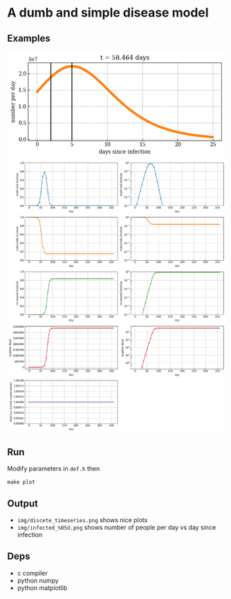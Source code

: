 # A dumb and simple disease model

## Examples
![Example Image](example2.png)
![Example Image](example.png)

## Run
Modify parameters in `def.h` then
```
make plot
```

## Output
* `img/discete_timeseries.png` shows nice plots
* `img/infected_%05d.png` shows number of people per day vs day since infection

## Deps
* c compiler
* python numpy
* python matplotlib
